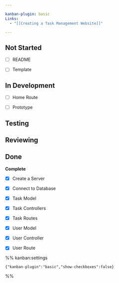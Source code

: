 ```yaml
---

kanban-plugin: basic
Links:
  - "[[Creating a Task Management Website]]"

---
```


## Not Started

- [ ] README
- [ ] Template


## In Development

- [ ] Home Route
- [ ] Prototype


## Testing



## Reviewing



## Done

**Complete**
- [x] Create a Server
- [x] Connect to Database
- [x] Task Model
- [x] Task Controllers
- [x] Task Routes
- [x] User Model
- [x] User Controller
- [x] User Route




%% kanban:settings
```
{"kanban-plugin":"basic","show-checkboxes":false}
```
%%